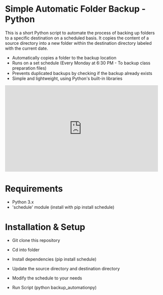 # Simple Automatic Folder Backup - Python

This is a short Python script to automate the process of backing up folders to a specific destination on a scheduled basis. It copies the content of a source directory into a new folder within the destination directory labeled with the current date.

- Automatically copies a folder to the backup location
- Runs on a set schedule (Every Monday at 6:30 PM - To backup class preparation files)
- Prevents duplicated backups by checking if the backup already exists
- Simple and lightweight, using Python's built-in libraries

<div style="position: relative; padding-bottom: 56.25%; height: 0;"><iframe src="https://www.loom.com/embed/0342fbb37d1446b78fd3d19014171f26?sid=66393d8a-9055-45e7-86ae-66f9e27ac5ca" frameborder="0" webkitallowfullscreen mozallowfullscreen allowfullscreen style="position: absolute; top: 0; left: 0; width: 100%; height: 100%;"></iframe></div>


# Requirements
- Python 3.x
- 'schedule' module (install with pip install schedule)

# Installation & Setup
- Git clone this repository
- Cd into folder
- Install dependencies (pip install schedule)
- Update the source directory and destination directory
- Modify the schedule to your needs

- Run Script (python backup_automationpy)

